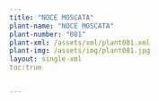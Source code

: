 ```yaml
---
title: "NOCE MOSCATA"
plant-name: "NOCE MOSCATA"
plant-number: "081"
plant-xml: /assets/xml/plant081.xml
plant-img: /assets/img/plant081.jpg
layout: single-xml
toc:true


---
```

